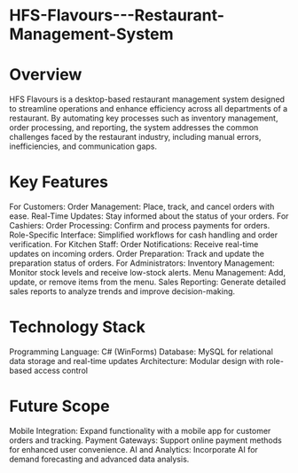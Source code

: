 # HFS-Flavours---Restaurant-Management-System
# Overview
HFS Flavours is a desktop-based restaurant management system designed to streamline operations and enhance efficiency across all departments of a restaurant. By automating key processes such as inventory management, order processing, and reporting, the system addresses the common challenges faced by the restaurant industry, including manual errors, inefficiencies, and communication gaps.

# Key Features

For Customers:
Order Management: Place, track, and cancel orders with ease.
Real-Time Updates: Stay informed about the status of your orders.
For Cashiers:
Order Processing: Confirm and process payments for orders.
Role-Specific Interface: Simplified workflows for cash handling and order verification.
For Kitchen Staff:
Order Notifications: Receive real-time updates on incoming orders.
Order Preparation: Track and update the preparation status of orders.
For Administrators:
Inventory Management: Monitor stock levels and receive low-stock alerts.
Menu Management: Add, update, or remove items from the menu.
Sales Reporting: Generate detailed sales reports to analyze trends and improve decision-making.

# Technology Stack
Programming Language: C# (WinForms)
Database: MySQL for relational data storage and real-time updates
Architecture: Modular design with role-based access control

# Future Scope
Mobile Integration: Expand functionality with a mobile app for customer orders and tracking.
Payment Gateways: Support online payment methods for enhanced user convenience.
AI and Analytics: Incorporate AI for demand forecasting and advanced data analysis.
